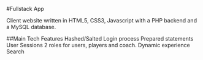 #Fullstack App

Client website written in HTML5, CSS3, Javascript with a PHP backend and a MySQL database.

##Main Tech Features
Hashed/Salted Login process
Prepared statements
User Sessions
2 roles for users, players and coach. Dynamic experience
Search
